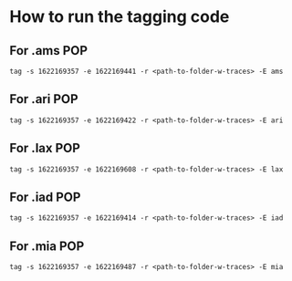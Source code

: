 # How to run the tagging code

## For .ams POP

```
tag -s 1622169357 -e 1622169441 -r <path-to-folder-w-traces> -E ams
```

## For .ari POP

```
tag -s 1622169357 -e 1622169422 -r <path-to-folder-w-traces> -E ari
```

## For .lax POP

```
tag -s 1622169357 -e 1622169608 -r <path-to-folder-w-traces> -E lax
```

## For .iad POP

```
tag -s 1622169357 -e 1622169414 -r <path-to-folder-w-traces> -E iad
```

## For .mia POP

```
tag -s 1622169357 -e 1622169487 -r <path-to-folder-w-traces> -E mia
```



